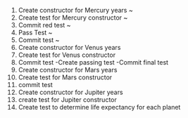 1. Create constructor for Mercury years ~
2. Create test for Mercury constructor ~
3. Commit red test ~
3. Pass Test ~
3. Commit test ~
4. Create constructor for Venus years
5. Create test for Venus constructor
6. Commit test
 -Create passing test
 -Commit final test
7. Create constructor for Mars years
8. Create test for Mars constructor
9. commit test
10. Create constructor for Jupiter years
11. create test for Jupiter constructor
12. Create test to determine life expectancy for each planet